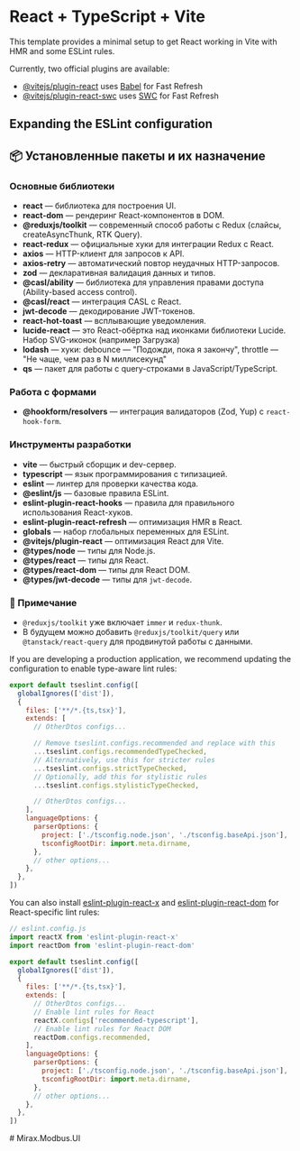 # React + TypeScript + Vite

This template provides a minimal setup to get React working in Vite with HMR and some ESLint rules.

Currently, two official plugins are available:

- [@vitejs/plugin-react](https://github.com/vitejs/vite-plugin-react/blob/main/packages/plugin-react) uses [Babel](https://babeljs.io/) for Fast Refresh
- [@vitejs/plugin-react-swc](https://github.com/vitejs/vite-plugin-react/blob/main/packages/plugin-react-swc) uses [SWC](https://swc.rs/) for Fast Refresh

## Expanding the ESLint configuration

## 📦 Установленные пакеты и их назначение

### Основные библиотеки
- **react** — библиотека для построения UI.
- **react-dom** — рендеринг React-компонентов в DOM.
- **@reduxjs/toolkit** — современный способ работы с Redux (слайсы, createAsyncThunk, RTK Query).
- **react-redux** — официальные хуки для интеграции Redux с React.
- **axios** — HTTP-клиент для запросов к API.
- **axios-retry** — автоматический повтор неудачных HTTP-запросов.
- **zod** — декларативная валидация данных и типов.
- **@casl/ability** — библиотека для управления правами доступа (Ability-based access control).
- **@casl/react** — интеграция CASL с React.
- **jwt-decode** — декодирование JWT-токенов.
- **react-hot-toast** — всплывающие уведомления.
- **lucide-react** — это React-обёртка над иконками библиотеки Lucide. Набор SVG-иконок (например Загрузка)
- **lodash** — хуки: debounce — "Подожди, пока я закончу", throttle — "Не чаще, чем раз в N миллисекунд"
- **qs** — пакет для работы с query-строками в JavaScript/TypeScript.

 
 

### Работа с формами
- **@hookform/resolvers** — интеграция валидаторов (Zod, Yup) с `react-hook-form`.

### Инструменты разработки
- **vite** — быстрый сборщик и dev-сервер.
- **typescript** — язык программирования с типизацией.
- **eslint** — линтер для проверки качества кода.
- **@eslint/js** — базовые правила ESLint.
- **eslint-plugin-react-hooks** — правила для правильного использования React-хуков.
- **eslint-plugin-react-refresh** — оптимизация HMR в React.
- **globals** — набор глобальных переменных для ESLint.
- **@vitejs/plugin-react** — оптимизация React для Vite.
- **@types/node** — типы для Node.js.
- **@types/react** — типы для React.
- **@types/react-dom** — типы для React DOM.
- **@types/jwt-decode** — типы для `jwt-decode`.

### 📌 Примечание
- `@reduxjs/toolkit` уже включает `immer` и `redux-thunk`.
- В будущем можно добавить `@reduxjs/toolkit/query` или `@tanstack/react-query` для продвинутой работы с данными.


If you are developing a production application, we recommend updating the configuration to enable type-aware lint rules:

```js
export default tseslint.config([
  globalIgnores(['dist']),
  {
    files: ['**/*.{ts,tsx}'],
    extends: [
      // OtherDtos configs...

      // Remove tseslint.configs.recommended and replace with this
      ...tseslint.configs.recommendedTypeChecked,
      // Alternatively, use this for stricter rules
      ...tseslint.configs.strictTypeChecked,
      // Optionally, add this for stylistic rules
      ...tseslint.configs.stylisticTypeChecked,

      // OtherDtos configs...
    ],
    languageOptions: {
      parserOptions: {
        project: ['./tsconfig.node.json', './tsconfig.baseApi.json'],
        tsconfigRootDir: import.meta.dirname,
      },
      // other options...
    },
  },
])
```

You can also install [eslint-plugin-react-x](https://github.com/Rel1cx/eslint-react/tree/main/packages/plugins/eslint-plugin-react-x) and [eslint-plugin-react-dom](https://github.com/Rel1cx/eslint-react/tree/main/packages/plugins/eslint-plugin-react-dom) for React-specific lint rules:

```js
// eslint.config.js
import reactX from 'eslint-plugin-react-x'
import reactDom from 'eslint-plugin-react-dom'

export default tseslint.config([
  globalIgnores(['dist']),
  {
    files: ['**/*.{ts,tsx}'],
    extends: [
      // OtherDtos configs...
      // Enable lint rules for React
      reactX.configs['recommended-typescript'],
      // Enable lint rules for React DOM
      reactDom.configs.recommended,
    ],
    languageOptions: {
      parserOptions: {
        project: ['./tsconfig.node.json', './tsconfig.baseApi.json'],
        tsconfigRootDir: import.meta.dirname,
      },
      // other options...
    },
  },
])
```
#   M i r a x . M o d b u s . U I 
 
 